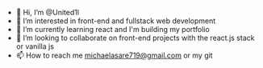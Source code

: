 - 👋 Hi, I’m @United1l
- 👀 I’m interested in front-end and fullstack web development
- 🌱 I’m currently learning react and I'm building my portfolio
- 💞️ I’m looking to collaborate on front-end projects with the react.js stack or vanilla js
- 📫 How to reach me michaelasare719@gmail.com or my git

<!---
United1l/United1l is a ✨ special ✨ repository because its `README.md` (this file) appears on your GitHub profile.
You can click the Preview link to take a look at your changes.
--->

